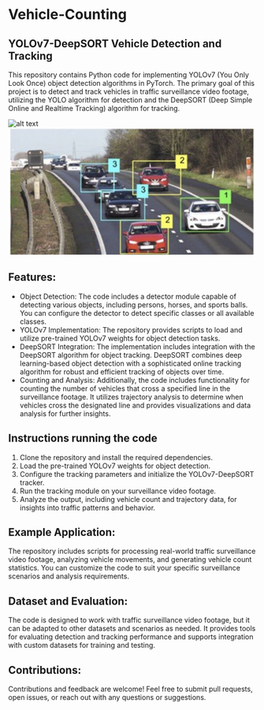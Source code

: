 # Vehicle-Counting
## YOLOv7-DeepSORT Vehicle Detection and Tracking
This repository contains Python code for implementing YOLOv7 (You Only Look Once) object detection algorithms in PyTorch. The primary goal of this project is to detect and track vehicles in traffic surveillance video footage, utilizing the YOLO algorithm for detection and the DeepSORT (Deep Simple Online and Realtime Tracking) algorithm for tracking.

![alt text](https://github.com/IsaiasNegassi/Vehicle-Counting/blob/main/photo2.png)
![alt text](https://github.com/IsaiasNegassi/Vehicle-Counting/blob/main/photo1.png)


## Features:
* Object Detection: The code includes a detector module capable of detecting various objects, including persons, horses, and sports balls. You can configure the detector to detect specific classes or all available classes.
* YOLOv7 Implementation: The repository provides scripts to load and utilize pre-trained YOLOv7 weights for object detection tasks.
* DeepSORT Integration: The implementation includes integration with the DeepSORT algorithm for object tracking. DeepSORT combines deep learning-based object detection with a sophisticated online tracking algorithm for robust and efficient tracking of objects over time.
* Counting and Analysis: Additionally, the code includes functionality for counting the number of vehicles that cross a specified line in the surveillance footage. It utilizes trajectory analysis to determine when vehicles cross the designated line and provides visualizations and data analysis for further insights.

## Instructions running the code
1. Clone the repository and install the required dependencies.
2. Load the pre-trained YOLOv7 weights for object detection.
3. Configure the tracking parameters and initialize the YOLOv7-DeepSORT tracker.
4. Run the tracking module on your surveillance video footage.
5. Analyze the output, including vehicle count and trajectory data, for insights into traffic patterns and behavior.

## Example Application:
The repository includes scripts for processing real-world traffic surveillance video footage, analyzing vehicle movements, and generating vehicle count statistics. You can customize the code to suit your specific surveillance scenarios and analysis requirements.

## Dataset and Evaluation:
The code is designed to work with traffic surveillance video footage, but it can be adapted to other datasets and scenarios as needed. It provides tools for evaluating detection and tracking performance and supports integration with custom datasets for training and testing.
## Contributions:
Contributions and feedback are welcome! Feel free to submit pull requests, open issues, or reach out with any questions or suggestions.
